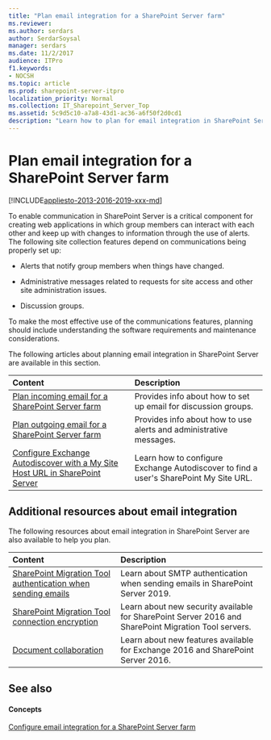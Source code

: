 ```yaml
---
title: "Plan email integration for a SharePoint Server farm"
ms.reviewer: 
ms.author: serdars
author: SerdarSoysal
manager: serdars
ms.date: 11/2/2017
audience: ITPro
f1.keywords:
- NOCSH
ms.topic: article
ms.prod: sharepoint-server-itpro
localization_priority: Normal
ms.collection: IT_Sharepoint_Server_Top
ms.assetid: 5c9d5c10-a7a8-43d1-ac36-a6f50f2d0cd1
description: "Learn how to plan for email integration in SharePoint Server."
---
```


# Plan email integration for a SharePoint Server farm

[!INCLUDE[appliesto-2013-2016-2019-xxx-md](../includes/appliesto-2013-2016-2019-xxx-md.md)]
  
To enable communication in SharePoint Server is a critical component for creating web applications in which group members can interact with each other and keep up with changes to information through the use of alerts. The following site collection features depend on communications being properly set up:
  
- Alerts that notify group members when things have changed.
    
- Administrative messages related to requests for site access and other site administration issues.
    
- Discussion groups.
    
To make the most effective use of the communications features, planning should include understanding the software requirements and maintenance considerations.
  
The following articles about planning email integration in SharePoint Server are available in this section.
  
|**Content**|**Description**|
|:-----|:-----|
|[Plan incoming email for a SharePoint Server farm](incoming-email-planning.md) <br/> |Provides info about how to set up email for discussion groups.  <br/> |
|[Plan outgoing email for a SharePoint Server farm](outgoing-email-planning.md) <br/> |Provides info about how to use alerts and administrative messages.  <br/> |
|[Configure Exchange Autodiscover with a My Site Host URL in SharePoint Server](configure-exchange-autodiscover-with-a-my-site-host-url.md) <br/> |Learn how to configure Exchange Autodiscover to find a user's SharePoint My Site URL.  <br/> |
   
## Additional resources about email integration

The following resources about email integration in SharePoint Server are also available to help you plan. 
  
|**Content**|**Description**|
|:-----|:-----|
|[SharePoint Migration Tool authentication when sending emails](../what-s-new/new-and-improved-features-in-sharepoint-server-2019.md#smtpauth) <br/> |Learn about SMTP authentication when sending emails in SharePoint Server 2019.  <br/> |
|[SharePoint Migration Tool connection encryption](../what-s-new/new-and-improved-features-in-sharepoint-server-2016.md#smtpcon) <br/> |Learn about new security available for SharePoint Server 2016 and SharePoint Migration Tool servers.  <br/> |
|[Document collaboration](/Exchange/new-features/new-features?view=exchserver-2019#DocCollab2013) <br/> |Learn about new features available for Exchange 2016 and SharePoint Server 2016.  <br/> |
   
## See also

#### Concepts

[Configure email integration for a SharePoint Server farm](configure-email-integration.md)